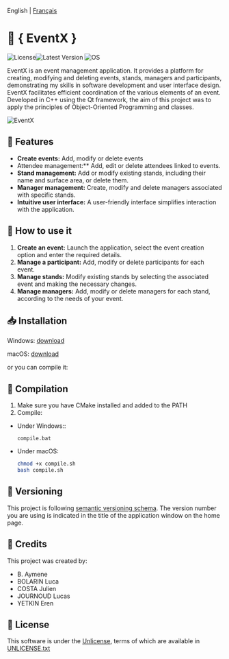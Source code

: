 English | [Français](README.md)

# 📅 **{ EventX }**

![License](https://img.shields.io/badge/License-UNLICENSE-red)![Latest Version](https://img.shields.io/badge/Version-1.0.0-blue) ![OS](https://img.shields.io/badge/OS-Windows%2FmacOS%2FLinux-green)


EventX is an event management application. It provides a platform for creating, modifying and deleting events, stands, managers and participants, demonstrating my skills in software development and user interface design. EventX facilitates efficient coordination of the various elements of an event. Developed in C++ using the Qt framework, the aim of this project was to apply the principles of Object-Oriented Programming and classes.

![EventX](https://i.imgur.com/gjX7Pxb.png)

## 🔧 Features

- **Create events:** Add, modify or delete events
- Attendee management:** Add, edit or delete attendees linked to events.
- **Stand management:** Add or modify existing stands, including their name and surface area, or delete them.
- **Manager management:** Create, modify and delete managers associated with specific stands.
- **Intuitive user interface:** A user-friendly interface simplifies interaction with the application.

## 📖 How to use it

1. **Create an event:** Launch the application, select the event creation option and enter the required details.
3. **Manage a participant:** Add, modify or delete participants for each event.
2. **Manage stands:** Modify existing stands by selecting the associated event and making the necessary changes.
3. **Manage managers:** Add, modify or delete managers for each stand, according to the needs of your event.

## 📥️ Installation

Windows: [download](https://github.com/belmeg/projet-poo/releases/)

macOS: [download](https://github.com/belmeg/projet-poo/releases/)

or you can compile it:

## 🔨 Compilation

1. Make sure you have CMake installed and added to the PATH
2. Compile:
- Under Windows::
    ```shell
    compile.bat
    ```
- Under macOS:
    ```bash
    chmod +x compile.sh
    bash compile.sh
    ```

## 🔢 Versioning
This project is following [semantic versioning schema](https://semver.org/).
The version number you are using is indicated in the title of the application window on the home page.

## 🤝 Credits
This project was created by:
- B. Aymene
- BOLARIN Luca
- COSTA Julien
- JOURNOUD Lucas
- YETKIN Eren

## 📄 License
This software is under the [Unlicense](https://web.archive.org/web/20230703162904/https://unlicense.org/), terms of which are available in [UNLICENSE.txt](UNLICENSE.txt)
